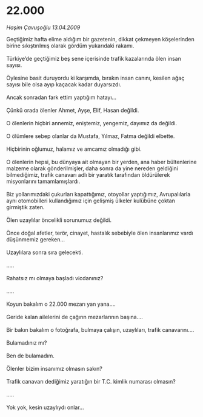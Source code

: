 # 22.000

*Haşim Çavuşoğlu 13.04.2009*

<div class="taraf_structure_2col_1zq">
<div class="margen_n">



 <p>Geçtiğimiz hafta elime aldığım bir gazetenin, dikkat çekmeyen köşelerinden birine sıkıştırılmış olarak gördüm yukarıdaki rakamı. <br/><br/>Türkiye’de geçtiğimiz beş sene içerisinde trafik kazalarında ölen insan sayısı. <br/><br/>Öylesine basit duruyordu ki karşımda, bırakın insan canını, kesilen ağaç sayısı bile olsa ayıp kaçacak kadar duyarsızdı. <br/><br/>Ancak sonradan fark ettim yaptığım hatayı… <br/><br/>Çünkü orada ölenler Ahmet, Ayşe, Elif, Hasan değildi. <br/><br/>O ölenlerin hiçbiri annemiz, eniştemiz, yengemiz, dayımız da değildi. <br/><br/>O ölümlere sebep olanlar da Mustafa, Yılmaz, Fatma değildi elbette. <br/><br/>Hiçbirinin oğlumuz, halamız ve amcamız olmadığı gibi. <br/><br/>O ölenlerin hepsi, bu dünyaya ait olmayan bir yerden, ana haber bültenlerine malzeme olarak gönderilmişler, daha sonra da yine nereden geldiğini bilmediğimiz, trafik canavarı adlı bir yaratık tarafından öldürülerek misyonlarını tamamlamışlardı. <br/><br/>Biz yollarımızdaki çukurları kapattığımız, otoyollar yaptığımız, Avrupalılarla aynı otomobilleri kullandığımız için gelişmiş ülkeler kulübüne çoktan girmiştik zaten. <br/><br/>Ölen uzaylılar öncelikli sorunumuz değildi. <br/><br/>Önce doğal afetler, terör, cinayet, hastalık sebebiyle ölen insanlarımız vardı düşünmemiz gereken… <br/><br/>Uzaylılara sonra sıra gelecekti. <br/><br/>….. <br/><br/>Rahatsız mı olmaya başladı vicdanınız? <br/><br/>….. <br/><br/>Koyun bakalım o 22.000 mezarı yan yana…. <br/><br/>Geride kalan ailelerini de çağırın mezarlarının başına…. <br/><br/>Bir bakın bakalım o fotoğrafa, bulmaya çalışın, uzaylıları, trafik canavarını…. <br/><br/>Bulamadınız mı? <br/><br/>Ben de bulamadım. <br/><br/>Ölenler bizim insanımız olmasın sakın? <br/><br/>Trafik canavarı dediğimiz yaratığın bir T.C. kimlik numarası olmasın? <br/><br/>….. <br/><br/>Yok yok, kesin uzaylıydı onlar…</p>
<br/>
<br/>
<br/>



<br/>


<div id="taraf_not">
</div>

</div>


</div>
